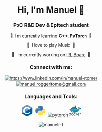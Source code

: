<h1 align="center">Hi, I'm Manuel 👋</h1>
<h3 align="center">PoC R&D Dev & Epitech student</h3>
<p align="center">🌱&ensp;I’m currently learning <b>C++, PyTorch</b>&ensp;🌱</p>
<p align="center">🎵&ensp;I love to play Music&ensp;🎵</p>
<p align="center">🔭&ensp;I’m currently working on <a href="https://github.com/PoCInnovation/iRL-Board">iRL Board</a>&ensp;🔭</p>
<h3 align="center">Connect with me:</h3>
<p align="center">
<a href="https://linkedin.com/in/https://www.linkedin.com/in/manuel-rtome/" target="blank"><img align="center" src="https://raw.githubusercontent.com/rahuldkjain/github-profile-readme-generator/master/src/images/icons/Social/linked-in-alt.svg" alt="https://www.linkedin.com/in/manuel-rtome/" height="30" width="40" /></a>
<a href="mailto:manuel.roggeritome@gmail.com" target="blank">
  <img align="center" src="https://mailmeteor.com/logos/assets/PNG/Gmail_Logo_256px.png" alt="manuel.roggeritome@gmail.com" height="30" width="40" />
  </a>
</p>

<h3 align="center">Languages and Tools:</h3>
<p align="center">
  <a href="https://www.cprogramming.com/" target="_blank" rel="noreferrer">
    <img src="https://raw.githubusercontent.com/devicons/devicon/master/icons/c/c-original.svg" alt="c" width="40" height="40"/>
  </a>
  <a href="https://www.python.org" target="_blank" rel="noreferrer">
    <img src="https://raw.githubusercontent.com/devicons/devicon/master/icons/python/python-original.svg" alt="python" width="40" height="40"/>
  </a>
    <a href="https://pytorch.org/" target="_blank" rel="noreferrer">
    <img src="https://www.vectorlogo.zone/logos/pytorch/pytorch-icon.svg" alt="pytorch" width="40" height="40"/>
  </a>
  <a href="https://www.docker.com/" target="_blank" rel="noreferrer"> 
    <img src="https://raw.githubusercontent.com/devicons/devicon/master/icons/docker/docker-original-wordmark.svg" alt="docker" width="40" height="40"/>
  </a>
</p>
<p align="center">
  <img src="https://streak-stats.demolab.com?user=ManuelR-T&theme=dark&hide_border=true&border_radius=10&background=0D1117" alt="manuelr-t"/>
</p>
